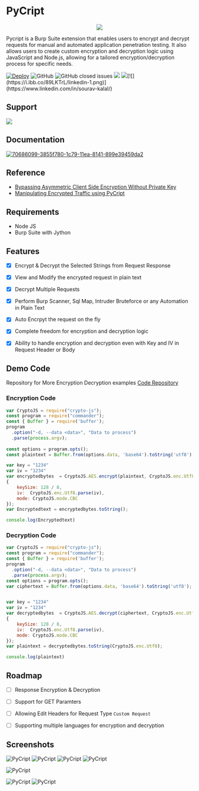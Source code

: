 # PyCript
<p align="center">
  <img src="https://i.ibb.co/KqGXSq0/Py-Cript-Banner.png" />
</p>



Pycript is a Burp Suite extension that enables users to encrypt and decrypt requests for manual and automated application penetration testing. It also allows users to create custom encryption and decryption logic using JavaScript and Node.js, allowing for a tailored encryption/decryption process for specific needs.


[![Deploy](https://github.com/Anof-cyber/PyCript-Docs/actions/workflows/static.yml/badge.svg)](https://github.com/Anof-cyber/PyCript-Docs/actions/workflows/static.yml)
![GitHub](https://img.shields.io/github/license/Anof-cyber/APTRS)
![GitHub closed issues](https://img.shields.io/github/issues-closed/Anof-cyber/PyCript)
[![](https://img.shields.io/static/v1?label=Sponsor&message=%E2%9D%A4&logo=GitHub&color=%23fe8e86)](https://github.com/sponsors/Anof-cyber)
[![](https://i.ibb.co/qsV4mb9/twitter-2.png)](https://twitter.com/ano_f_)[![](https://i.ibb.co/89LKTrL/linkedin-1.png)](https://www.linkedin.com/in/sourav-kalal/)


## Support

<a href="https://www.buymeacoffee.com/AnoF"><img src="https://img.buymeacoffee.com/button-api/?text=Buy me a coffee&emoji=&slug=AnoF&button_colour=FF5F5F&font_colour=ffffff&font_family=Arial&outline_colour=000000&coffee_colour=FFDD00" /></a>


## Documentation

<a href="https://pycript.souravkalal.tech/#/"><img src="https://i.ibb.co/NLTJ6MR/70686099-3855f780-1c79-11ea-8141-899e39459da2.png" alt="70686099-3855f780-1c79-11ea-8141-899e39459da2" border="0"></a>

## Reference
- [Bypassing Asymmetric Client Side Encryption Without Private Key](https://infosecwriteups.com/bypassing-asymmetric-client-side-encryption-without-private-key-822ed0d8aeb6)
- [Manipulating Encrypted Traffic using PyCript](https://infosecwriteups.com/manipulating-encrypted-traffic-using-pycript-b637612528bb)

## Requirements

- Node JS
- Burp Suite with Jython
    
## Features

- [X] Encrypt & Decrypt the Selected Strings from Request Response
- [X] View and Modify the encrypted request in plain text
- [X] Decrypt Multiple Requests 
- [X] Perform Burp Scanner, Sql Map, Intruder Bruteforce or any Automation in Plain Text
- [X] Auto Encrpyt the request on the fly
- [X] Complete freedom for encryption and decryption logic
- [X] Ability to handle encryption and decryption even with Key and IV in Request Header or Body


## Demo Code
Repository for More Encryption Decryption examples [Code Repository ](https://github.com/Anof-cyber/PyCript-Template)

### Encryption Code

```javascript
var CryptoJS = require("crypto-js");
const program = require("commander");
const { Buffer } = require('buffer');
program
  .option("-d, --data <data>", "Data to process")
  .parse(process.argv);
  
const options = program.opts();
const plaintext = Buffer.from(options.data, 'base64').toString('utf8');

var key = "1234"
var iv = "1234"
var encryptedbytes  = CryptoJS.AES.encrypt(plaintext, CryptoJS.enc.Utf8.parse(key),
{	
	keySize: 128 / 8,
	iv:  CryptoJS.enc.Utf8.parse(iv),
    mode: CryptoJS.mode.CBC
});
var Encryptedtext = encryptedbytes.toString();

console.log(Encryptedtext)
```

### Decryption Code

```javascript
var CryptoJS = require("crypto-js");
const program = require("commander");
const { Buffer } = require('buffer');
program
  .option("-d, --data <data>", "Data to process")
  .parse(process.argv); 
const options = program.opts();
var ciphertext = Buffer.from(options.data, 'base64').toString('utf8');


var key = "1234"
var iv = "1234"
var decryptedbytes  = CryptoJS.AES.decrypt(ciphertext, CryptoJS.enc.Utf8.parse(key),
{	
	keySize: 128 / 8,
	iv:  CryptoJS.enc.Utf8.parse(iv),
    mode: CryptoJS.mode.CBC
});
var plaintext = decryptedbytes.toString(CryptoJS.enc.Utf8);

console.log(plaintext)
```

## Roadmap

- [ ] Response Encryption & Decryption
- [ ] Support for GET Paramters
- [ ] Allowing Edit Headers for Request Type ```Custom Request```
- [ ] Supporting multiple languages for encryption and decryption 



## Screenshots

![PyCript](https://raw.githubusercontent.com/Anof-cyber/PyCript-Docs/main/image/JsonValue%20Example%201.gif)
![PyCript](https://raw.githubusercontent.com/Anof-cyber/PyCript-Docs/main/image/Whole%20Body%20Example%202.gif?token=GHSAT0AAAAAAB5OOGKCUVH5WYGGGMSN3WMCY6O2WTQ)
![PyCript](https://raw.githubusercontent.com/Anof-cyber/PyCript-Docs/main/image/String-Encryption-Decryption.gif?token=GHSAT0AAAAAAB5OOGKDFSDHT43XDE4F3ZXIY6O2XGQ)
![PyCript](https://raw.githubusercontent.com/Anof-cyber/PyCript-Docs/main/image/Whole%20Body%20Example%201.gif?token=GHSAT0AAAAAAB5OOGKCY6J7HYLSEDMKQBVQY6O2XRA)

![PyCript](https://raw.githubusercontent.com/Anof-cyber/PyCript-Docs/main/image/Pyript.png?token=GHSAT0AAAAAAB5OOGKCW77N7FYJXK2IJEY4Y6OYV6A)

![PyCript](https://raw.githubusercontent.com/Anof-cyber/PyCript-Docs/main/image/Pyript%20Decrypted%20Request.png?token=GHSAT0AAAAAAB5OOGKD2SOEVMKCWQ4WPYVAY6OYTOQ)
![PyCript](https://raw.githubusercontent.com/Anof-cyber/PyCript-Docs/main/image/Pyript%20Request%20Tab.png?token=GHSAT0AAAAAAB5OOGKCQ3CVRT5642X73PCSY6OYVSA)



